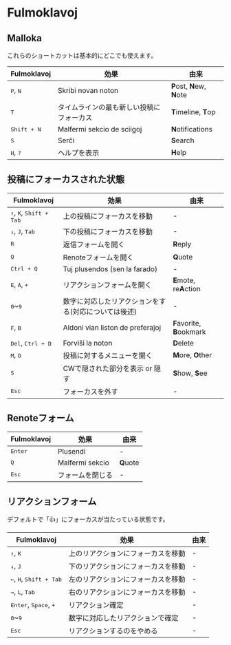# Fulmoklavoj

## Malloka
これらのショートカットは基本的にどこでも使えます。
<table>
    <thead>
        <tr><th>Fulmoklavoj</th><th>効果</th><th>由来</th></tr>
    </thead>
    <tbody>
        <tr><td><kbd class="key">P</kbd>, <kbd class="key">N</kbd></td><td>Skribi novan noton</td><td><b>P</b>ost, <b>N</b>ew, <b>N</b>ote</td></tr>
        <tr><td><kbd class="key">T</kbd></td><td>タイムラインの最も新しい投稿にフォーカス</td><td><b>T</b>imeline, <b>T</b>op</td></tr>
        <tr><td><kbd class="group"><kbd class="key">Shift</kbd> + <kbd class="key">N</kbd></kbd></td><td>Malfermi sekcio de sciigoj</td><td><b>N</b>otifications</td></tr>
        <tr><td><kbd class="key">S</kbd></td><td>Serĉi</td><td><b>S</b>earch</td></tr>
        <tr><td><kbd class="key">H</kbd>, <kbd class="key">?</kbd></td><td>ヘルプを表示</td><td><b>H</b>elp</td></tr>
    </tbody>
</table>

## 投稿にフォーカスされた状態
<table>
    <thead>
        <tr><th>Fulmoklavoj</th><th>効果</th><th>由来</th></tr>
    </thead>
    <tbody>
        <tr><td><kbd class="key">↑</kbd>, <kbd class="key">K</kbd>, <kbd class="group"><kbd class="key">Shift</kbd> + <kbd class="key">Tab</kbd></kbd></td><td>上の投稿にフォーカスを移動</td><td>-</td></tr>
        <tr><td><kbd class="key">↓</kbd>, <kbd class="key">J</kbd>, <kbd class="key">Tab</kbd></td><td>下の投稿にフォーカスを移動</td><td>-</td></tr>
        <tr><td><kbd class="key">R</kbd></td><td>返信フォームを開く</td><td><b>R</b>eply</td></tr>
        <tr><td><kbd class="key">Q</kbd></td><td>Renoteフォームを開く</td><td><b>Q</b>uote</td></tr>
        <tr><td><kbd class="group"><kbd class="key">Ctrl</kbd> + <kbd class="key">Q</kbd></kbd></td><td>Tuj plusendos (sen la farado)</td><td>-</td></tr>
        <tr><td><kbd class="key">E</kbd>, <kbd class="key">A</kbd>, <kbd class="key">+</kbd></td><td>リアクションフォームを開く</td><td><b>E</b>mote, re<b>A</b>ction</td></tr>
        <tr><td><kbd class="key">0</kbd>~<kbd class="key">9</kbd></td><td>数字に対応したリアクションをする(対応については後述)</td><td>-</td></tr>
        <tr><td><kbd class="key">F</kbd>, <kbd class="key">B</kbd></td><td>Aldoni vian liston de preferaĵoj</td><td><b>F</b>avorite, <b>B</b>ookmark</td></tr>
        <tr><td><kbd class="key">Del</kbd>, <kbd class="group"><kbd class="key">Ctrl</kbd> + <kbd class="key">D</kbd></kbd></td><td>Forviŝi la noton</td><td><b>D</b>elete</tr>
        <tr><td><kbd class="key">M</kbd>, <kbd class="key">O</kbd></td><td>投稿に対するメニューを開く</td><td><b>M</b>ore, <b>O</b>ther</td></tr>
        <tr><td><kbd class="key">S</kbd></td><td>CWで隠された部分を表示 or 隠す</td><td><b>S</b>how, <b>S</b>ee</td></tr>
        <tr><td><kbd class="key">Esc</kbd></td><td>フォーカスを外す</td><td>-</td></tr>
    </tbody>
</table>

## Renoteフォーム
<table>
    <thead>
        <tr><th>Fulmoklavoj</th><th>効果</th><th>由来</th></tr>
    </thead>
    <tbody>
        <tr><td><kbd class="key">Enter</kbd></td><td>Plusendi</td><td>-</td></tr>
        <tr><td><kbd class="key">Q</kbd></td><td>Malfermi sekcio</td><td><b>Q</b>uote</td></tr>
        <tr><td><kbd class="key">Esc</kbd></td><td>フォームを閉じる</td><td>-</td></tr>
    </tbody>
</table>

## リアクションフォーム
デフォルトで「👍」にフォーカスが当たっている状態です。
<table>
    <thead>
        <tr><th>Fulmoklavoj</th><th>効果</th><th>由来</th></tr>
    </thead>
    <tbody>
        <tr><td><kbd class="key">↑</kbd>, <kbd class="key">K</kbd></td><td>上のリアクションにフォーカスを移動</td><td>-</td></tr>
        <tr><td><kbd class="key">↓</kbd>, <kbd class="key">J</kbd></td><td>下のリアクションにフォーカスを移動</td><td>-</td></tr>
        <tr><td><kbd class="key">←</kbd>, <kbd class="key">H</kbd>, <kbd class="group"><kbd class="key">Shift</kbd> + <kbd class="key">Tab</kbd></kbd></td><td>左のリアクションにフォーカスを移動</td><td>-</td></tr>
        <tr><td><kbd class="key">→</kbd>, <kbd class="key">L</kbd>, <kbd class="key">Tab</kbd></td><td>右のリアクションにフォーカスを移動</td><td>-</td></tr>
        <tr><td><kbd class="key">Enter</kbd>, <kbd class="key">Space</kbd>, <kbd class="key">+</kbd></td><td>リアクション確定</td><td>-</td></tr>
        <tr><td><kbd class="key">0</kbd>~<kbd class="key">9</kbd></td><td>数字に対応したリアクションで確定</td><td>-</td></tr>
        <tr><td><kbd class="key">Esc</kbd></td><td>リアクションするのをやめる</td><td>-</td></tr>
    </tbody>
</table>
